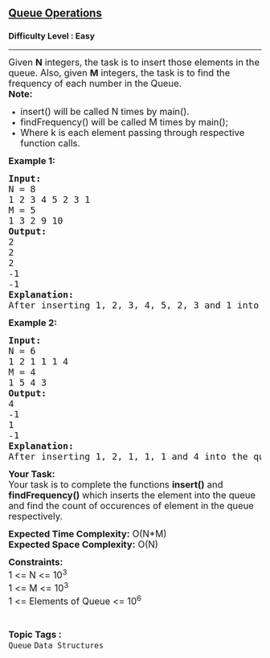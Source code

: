 <h2><a href="https://practice.geeksforgeeks.org/problems/queue-operations/1">Queue Operations</a></h2><h3>Difficulty Level : Easy</h3><hr><div class="problems_problem_content__Xm_eO"><p><span style="font-size: 18px;">Given <strong>N</strong> integers, the task is to insert those elements in the queue. Also, given <strong>M</strong> integers, the task is to find the frequency of each number in the Queue.<br><strong>Note:</strong></span></p>
<ul>
<li><span style="font-size: 18px;">insert() will be called N times by main().</span></li>
<li><span style="font-size: 18px;"><span style="font-size: 18px;">findFrequency() will be called M times by main();</span></span></li>
<li><span style="font-size: 18px;"><span style="font-size: 18px;">Where k is each element passing through respective function calls.</span></span></li>
</ul>
<p><strong><span style="font-size: 18px;">Example 1:</span></strong></p>
<pre style="position: relative;"><span style="font-size: 18px;"><strong>Input:</strong>
N = 8
1 2 3 4 5 2 3 1
M = 5
1 3 2 9 10</span>
<span style="font-size: 18px;"><strong>Output:</strong>
2
2
2
-1
-1</span>
<span style="font-size: 18px;"><strong>Explanation:
</strong>After inserting 1, 2, 3, 4, 5, 2, 3 and 1 into the queue, frequency of 1 is 2, 3 is 2 and 2 is 2. Since 9 and 10 are not there in the queue we output -1 for them.</span><div class="open_grepper_editor" title="Edit &amp; Save To Grepper"></div></pre>
<p><strong><span style="font-size: 18px;">Example 2:</span></strong></p>
<pre style="position: relative;"><span style="font-size: 18px;"><strong>Input:</strong>
N = 6
1 2 1 1 1 4
M = 4
1 5 4 3</span>
<span style="font-size: 18px;"><strong>Output:</strong>
4
-1
1
-1</span>
<span style="font-size: 18px;"><strong>Explanation:
</strong>After inserting 1, 2, 1, 1, 1 and 4 into the queue, frequency of 1 is 4 and that of 4 is 1. Since 5 and 3 are not there in the queue we output -1 for them.</span><div class="open_grepper_editor" title="Edit &amp; Save To Grepper"></div></pre>
<p><span style="font-size: 18px;"><strong>Your Task:</strong><br>Your task is to complete the functions <strong>insert()</strong> and <strong>findFrequency()</strong> which inserts the element into the queue and find the count of occurences of element in the queue respectively.</span></p>
<p><span style="font-size: 18px;"><strong>Expected Time Complexity:</strong>&nbsp;O(N*M)<br><strong>Expected Space </strong></span><strong style="font-size: 18px;">Complexity</strong><strong style="font-size: 18px;">:</strong><span style="font-size: 18px;">&nbsp;O(N)</span></p>
<p><span style="font-size: 18px;"><strong>Constraints:</strong><br>1 &lt;= N &lt;= 10<sup>3</sup><br>1 &lt;= M &lt;= 10<sup>3</sup><br>1 &lt;= Elements of Queue &lt;= 10<sup>6</sup></span></p></div><br><p><span style=font-size:18px><strong>Topic Tags : </strong><br><code>Queue</code>&nbsp;<code>Data Structures</code>&nbsp;